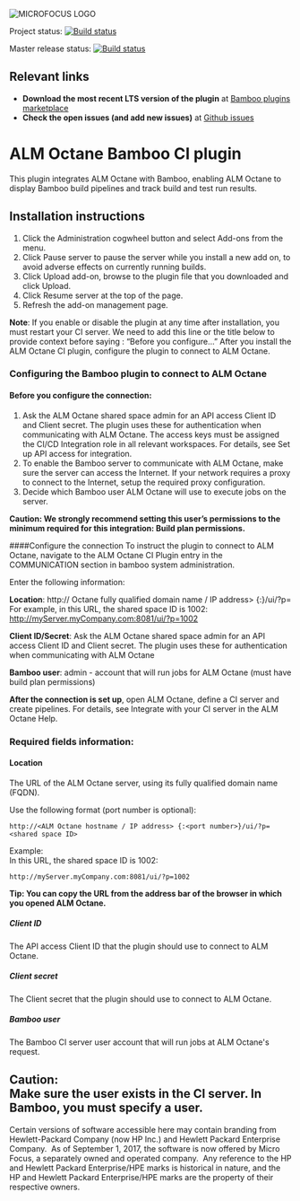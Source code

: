 ![MICROFOCUS LOGO](https://upload.wikimedia.org/wikipedia/commons/4/4e/MicroFocus_logo_blue.png)

Project status: [![Build status](https://ci.appveyor.com/api/projects/status/l7452nnv54r65owo/branch/master?svg=true)](https://ci.appveyor.com/project/m-seldin/octane-bamboo-plugin/branch/master)

Master release status: [![Build status](https://ci.appveyor.com/api/projects/status/l7452nnv54r65owo/branch/master?svg=true)](https://ci.appveyor.com/project/m-seldin/octane-bamboo-plugin/branch/master)

## Relevant links
-	**Download the most recent LTS version of the plugin** at [Bamboo plugins marketplace](https://marketplace.atlassian.com/apps/1216770/hpe-alm-octane-bamboo-ci-plugin?hosting=server&tab=overview)
-	**Check the open issues (and add new issues)** at [Github issues](https://github.com/MicroFocus/octane-bamboo-plugin/issues)


# ALM Octane Bamboo CI plugin
This plugin integrates ALM Octane with Bamboo, enabling ALM Octane to display Bamboo build pipelines and track build and test run results.

## Installation instructions

1. Click the Administration cogwheel button and select Add-ons from the menu.
2. Click Pause server to pause the server while you install a new add on, to avoid adverse effects on currently running builds.
3. Click Upload add-on, browse to the plugin file that you downloaded and click Upload.
4. Click Resume server at the top of the page.
5. Refresh the add-on management page.

**Note**: If you enable or disable the plugin at any time after installation, you must restart your CI server.
We need to add this line or the title below to provide context before saying : “Before you configure…”
After you install the ALM Octane CI plugin, configure the plugin to connect to ALM Octane.


### Configuring the Bamboo plugin to connect to ALM Octane
#### Before you configure the connection:
1. Ask the ALM Octane shared space admin for an API access Client ID and Client secret. The plugin uses these for authentication when
communicating with ALM Octane. The access keys must be assigned the CI/CD Integration role in all relevant workspaces. For details, see Set up API access for integration.
2. To enable the Bamboo server to communicate with ALM Octane, make sure the server can access the Internet. If your network requires a proxy to connect to the Internet, setup the required proxy configuration.
3. Decide which Bamboo user ALM Octane will use to execute jobs on the server.

**Caution: We strongly recommend setting this user’s permissions to the minimum required for this integration:  Build plan permissions.**

####Configure the connection
To instruct the plugin to connect to ALM Octane, navigate to the ALM Octane CI Plugin entry in the COMMUNICATION section in bamboo system administration.

Enter the following information:

**Location**: http:// Octane fully qualified domain name / IP address> {:}/ui/?p=
For example, in this URL, the shared space ID is 1002:  http://myServer.myCompany.com:8081/ui/?p=1002

**Client ID/Secret**: Ask the ALM Octane shared space admin for an API access Client ID and Client secret. The plugin uses these for authentication when communicating with ALM Octane

**Bamboo user**: admin - account that will run jobs for ALM Octane (must have build plan permissions)

**After the connection is set up**, open ALM Octane, define a CI server and create pipelines.
For details, see Integrate with your CI server in the ALM Octane Help.


### Required fields information:

#### Location
The URL of the ALM Octane server, using its fully qualified domain name (FQDN).

Use the following format (port number is optional):

    http://<ALM Octane hostname / IP address> {:<port number>}/ui/?p=<shared space ID>

Example:  
In this URL, the shared space ID is 1002:

    http://myServer.myCompany.com:8081/ui/?p=1002

**Tip: You can copy the URL from the address bar of the browser in which you opened ALM Octane.**

##### Client ID
The API access Client ID that the plugin should use to connect to ALM Octane.
##### Client secret
The Client secret that the plugin should use to connect to ALM Octane.
##### Bamboo user
The Bamboo CI server user account that will run jobs at ALM Octane's request.

**Caution:**  
Make sure the user exists in the CI server.
In Bamboo, you must specify a user.
----------------------------------------------------

Certain versions of software accessible here may contain branding from Hewlett-Packard Company (now HP Inc.) and Hewlett Packard Enterprise Company.  As of September 1, 2017, the software is now offered by Micro Focus, a separately owned and operated company.  Any reference to the HP and Hewlett Packard Enterprise/HPE marks is historical in nature, and the HP and Hewlett Packard Enterprise/HPE marks are the property of their respective owners.

